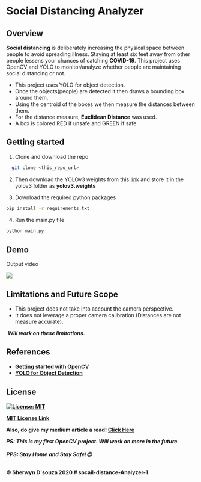 # Social Distancing Analyzer

## Overview

<b>Social distancing</b> is deliberately increasing the physical space between people to avoid spreading illness. Staying at least six feet away from other people lessens your chances of catching <b>COVID-19</b>. This project uses OpenCV and YOLO to monitor/analyze whether people are maintaining social distancing or not.

<ul>
  <li>This project uses YOLO for object detection.</li>
  <li>Once the objects(people) are detected it then draws a bounding box around them.</li>
  <li>Using the centroid of the boxes we then measure the distances between them.</li>
  <li>For the distance measure, <b>Euclidean Distance</b> was used.</li>
  <li>A box is colored RED if unsafe and GREEN if safe.</li>
</ul>

## Getting started

1. Clone and download the repo
```bash
  git clone <this_repo_url>
```

2. Then download the YOLOv3 weights from this <a href="https://pjreddie.com/media/files/yolov3.weights">link</a> and store it in the yolov3 folder as <b>yolov3.weights</b>

3. Download the required python packages
```bash
pip install -r requirements.txt
```

4. Run the main.py file
```bash
python main.py
```

## Demo

Output video

![](output/output.gif)

## Limitations and Future Scope

<ul>
  <li>This project does not take into account the camera perspective.</li>
  <li>It does not leverage a proper camera calibration (Distances are not measure accurate).</li>
</ul>

&nbsp;<b><i>Will work on these limitations.</i><b>

## References

<ul>
  <li><a href="https://www.pyimagesearch.com/start-here/">Getting started with OpenCV</a></li>
  <li><a href="https://pjreddie.com/darknet/yolo/">YOLO for Object Detection</a></li>
</ul>

## License

[![License: MIT](https://img.shields.io/badge/License-MIT-yellow.svg)](https://opensource.org/licenses/MIT)

[MIT License Link](https://github.com/sherwyn11/Social-Distancing-Analyzer/blob/master/LICENSE)


Also, do give my medium article a read! <a href="https://medium.com/@sherwyndsouza1999/social-distancing-analyzer-using-opencv-and-yolo-7572aed7b3bf">Click Here</a>

<b><i>PS: This is my first OpenCV project. Will work on more in the future.</i><b><br></br>
<b><i>PPS: Stay Home and Stay Safe!😊 </i><b>

<br>
&copy; Sherwyn D'souza 2020
# socail-distance-Analyzer-1
